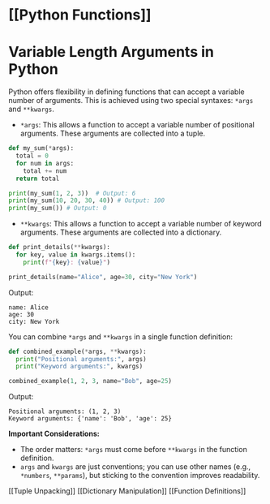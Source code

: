 # [[Python Functions]]
# Variable Length Arguments in Python

Python offers flexibility in defining functions that can accept a variable number of arguments. This is achieved using two special syntaxes: `*args` and `**kwargs`.

*   `*args`:  This allows a function to accept a variable number of positional arguments. These arguments are collected into a tuple.

```python
def my_sum(*args):
  total = 0
  for num in args:
    total += num
  return total

print(my_sum(1, 2, 3))  # Output: 6
print(my_sum(10, 20, 30, 40)) # Output: 100
print(my_sum()) # Output: 0
```

*   `**kwargs`: This allows a function to accept a variable number of keyword arguments.  These arguments are collected into a dictionary.

```python
def print_details(**kwargs):
  for key, value in kwargs.items():
    print(f"{key}: {value}")

print_details(name="Alice", age=30, city="New York")
```

Output:

```
name: Alice
age: 30
city: New York
```

You can combine `*args` and `**kwargs` in a single function definition:

```python
def combined_example(*args, **kwargs):
  print("Positional arguments:", args)
  print("Keyword arguments:", kwargs)

combined_example(1, 2, 3, name="Bob", age=25)
```

Output:

```
Positional arguments: (1, 2, 3)
Keyword arguments: {'name': 'Bob', 'age': 25}
```

**Important Considerations:**

*   The order matters:  `*args` must come before `**kwargs` in the function definition.
*   `args` and `kwargs` are just conventions; you can use other names (e.g., `*numbers`, `**params`), but sticking to the convention improves readability.


[[Tuple Unpacking]]
[[Dictionary Manipulation]]
[[Function Definitions]]

